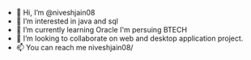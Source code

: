 - 👋 Hi, I’m @niveshjain08
- 👀 I’m interested in java and sql
- 🌱 I’m currently learning Oracle
      I'm persuing BTECH
- 💞️ I’m looking to collaborate on web and desktop application project.
- 📫 You can reach me niveshjain08/

<!---
niveshjain08/niveshjain08 is a ✨ special ✨ repository because its `README.md` (this file) appears on your GitHub profile.
You can click the Preview link to take a look at your changes.
--->

